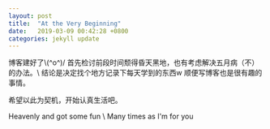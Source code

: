 ```yaml
---
layout: post
title:  "At the Very Beginning"
date:   2019-03-09 00:42:28 +0800
categories: jekyll update
---
```

博客建好了\\(^o^)/ 首先检讨前段时间颓得昏天黑地，也有考虑解决五月病（不）的办法。\\
结论是决定找个地方记录下每天学到的东西w 顺便写博客也是很有趣的事情。

希望以此为契机，开始认真生活吧。


Heavenly and got some fun \\
Many times as I'm for you
